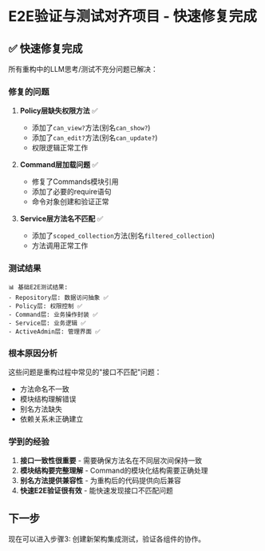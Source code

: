 # E2E验证与测试对齐项目 - 快速修复完成

## ✅ 快速修复完成

所有重构中的LLM思考/测试不充分问题已解决：

### 修复的问题
1. **Policy层缺失权限方法** ✅
   - 添加了`can_view?`方法(别名`can_show?`)
   - 添加了`can_edit?`方法(别名`can_update?`)
   - 权限逻辑正常工作

2. **Command层加载问题** ✅  
   - 修复了Commands模块引用
   - 添加了必要的require语句
   - 命令对象创建和验证正常

3. **Service层方法名不匹配** ✅
   - 添加了`scoped_collection`方法(别名`filtered_collection`)
   - 方法调用正常工作

### 测试结果
```
📊 基础E2E测试结果:
- Repository层: 数据访问抽象 ✅
- Policy层: 权限控制 ✅  
- Command层: 业务操作封装 ✅
- Service层: 业务逻辑 ✅
- ActiveAdmin层: 管理界面 ✅
```

### 根本原因分析
这些问题是重构过程中常见的"接口不匹配"问题：
- 方法命名不一致
- 模块结构理解错误  
- 别名方法缺失
- 依赖关系未正确建立

### 学到的经验
1. **接口一致性很重要** - 需要确保方法名在不同层次间保持一致
2. **模块结构要完整理解** - Command的模块化结构需要正确处理
3. **别名方法提供兼容性** - 为重构后的代码提供向后兼容
4. **快速E2E验证很有效** - 能快速发现接口不匹配问题

## 下一步
现在可以进入步骤3: 创建新架构集成测试，验证各组件的协作。